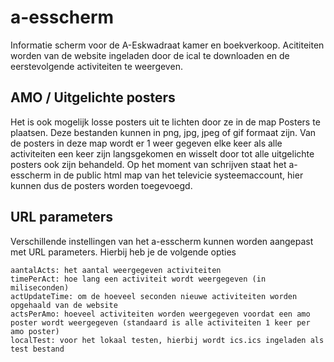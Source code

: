 # a-esscherm
Informatie scherm voor de A-Eskwadraat kamer en boekverkoop. Acititeiten worden van de website ingeladen door de ical te downloaden en de eerstevolgende activiteiten te weergeven. 

## AMO / Uitgelichte posters
Het is ook mogelijk losse posters uit te lichten door ze in de map Posters te plaatsen. Deze bestanden kunnen in png, jpg, jpeg of gif formaat zijn. Van de posters in deze map wordt er 1 weer gegeven elke keer als alle activiteiten een keer zijn langsgekomen en wisselt door tot alle uitgelichte posters ook zijn behandeld.
Op het moment van schrijven staat het a-esscherm in de public html map van het televicie systeemaccount, hier kunnen dus de posters worden toegevoegd. 

## URL parameters
Verschillende instellingen van het a-esscherm kunnen worden aangepast met URL parameters. Hierbij heb je de volgende opties
```
aantalActs: het aantal weergegeven activiteiten
timePerAct: hoe lang een activiteit wordt weergegeven (in miliseconden)
actUpdateTime: om de hoeveel seconden nieuwe activiteiten worden opgehaald van de website
actsPerAmo: hoeveel activiteiten worden weergegeven voordat een amo poster wordt weergegeven (standaard is alle activiteiten 1 keer per amo poster)
localTest: voor het lokaal testen, hierbij wordt ics.ics ingeladen als test bestand
```
